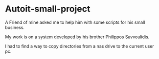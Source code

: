 # Autoit-small-project

A Friend of mine asked me to help him with some scripts for his small business. 

My work is on a system developed by his brother Philippos Savvoulidis.

I had to find a way to copy directories from a nas drive to the current user pc.
